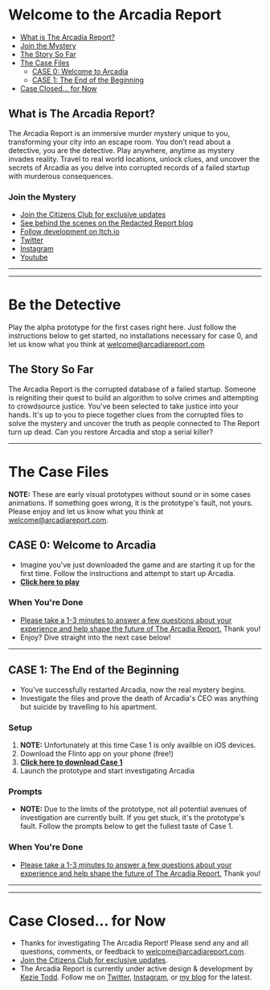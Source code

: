 # Welcome to the Arcadia Report

- [What is The Arcadia Report?](#what-is-the-arcadia-report)
- [Join the Mystery](#join-the-mystery)
- [The Story So Far](#be-the-detective)
- [The Case Files](#the-case-files)
  - [CASE 0: Welcome to Arcadia](#case-0-welcome-to-arcadia)
  - [CASE 1: The End of the Beginning](#case-1-the-end-of-the-beginning)
- [Case Closed... for Now](#case-closed-for-now)

## What is The Arcadia Report?
The Arcadia Report is an immersive murder mystery unique to you, transforming your city into an escape room. You don’t read about a detective, you are the detective. Play anywhere, anytime as mystery invades reality. Travel to real world locations, unlock clues, and uncover the secrets of Arcadia as you delve into corrupted records of a failed startup with murderous consequences.

### Join the Mystery
- [Join the Citizens Club for exclusive updates](https://arcadiareport.com/#subscribe)
- [See behind the scenes on the Redacted Report blog](https://medium.com/redacted-report)
- [Follow development on Itch.io](https://sayskez.itch.io/arcadia)
- [Twitter](https://twitter.com/ArcadiaReport)
- [Instagram](https://www.instagram.com/theArcadiaReport/)
- [Youtube](https://www.youtube.com/channel/UCLVY3TEkcohA-ZOaFLfae8Q)

---
---

# Be the Detective
Play the alpha prototype for the first cases right here. Just follow the instructions below to get started, no installations necessary for case 0, and let us know what you think at [welcome@arcadiareport.com](mailto:welcome@arcadiareport.com)

## The Story So Far
The Arcadia Report is the corrupted database of a failed startup. Someone is reigniting their quest to build an algorithm to solve crimes and attempting to crowdsource justice. You've been selected to take justice into your hands. It's up to you to piece together clues from the corrupted files to solve the mystery and uncover the truth as people connected to The Report turn up dead. Can you restore Arcadia and stop a serial killer?


---


# The Case Files
**NOTE:** These are early visual prototypes without sound or in some cases animations. If something goes wrong, it is the prototype's fault, not yours. Please enjoy and let us know what you think at [welcome@arcadiareport.com](mailto:welcome@arcadiareport.com).


## CASE 0: Welcome to Arcadia
- Imagine you've just downloaded the game and are starting it up for the first time. Follow the instructions and attempt to start up Arcadia.
- **[Click here to play]()**

### When You're Done
- [Please take a 1-3 minutes to answer a few questions about your experience and help shape the future of The Arcadia Report.]() Thank you!
- Enjoy? Dive straight into the next case below!

---

## CASE 1: The End of the Beginning
- You've successfully restarted Arcadia, now the real mystery begins.
- Investigate the files and prove the death of Arcadia's CEO was anything but suicide by travelling to his apartment.

### Setup
1.  **NOTE:** Unfortunately at this time Case 1 is only availble on iOS devices. 
2.  Download the Flinto app on your phone (free!)
3.  **[Click here to download Case 1]()**
4.  Launch the prototype and start investigating Arcadia

### Prompts
- **NOTE:** Due to the limits of the prototype, not all potential avenues of investigation are currently built. If you get stuck, it's the prototype's fault. Follow the prompts below to get the fullest taste of Case 1. 

### When You're Done
- [Please take a 1-3 minutes to answer a few questions about your experience and help shape the future of The Arcadia Report.]() Thank you!

---
---

# Case Closed... for Now
- Thanks for investigating The Arcadia Report! Please send any and all questions, comments, or feedback to [welcome@arcadiareport.com](mailto:welcome@arcadiareport.com).
- [Join the Citizens Club for exclusive updates](https://arcadiareport.com/#subscribe).
- The Arcadia Report is currently under active design & development by [Kezie Todd](https://kez.ie). Follow me on [Twitter](https://twitter.com/SaysKez), [Instagram](https://www.instagram.com/sayskez/), or [my blog](https://medium.com/@SaysKez) for the latest.